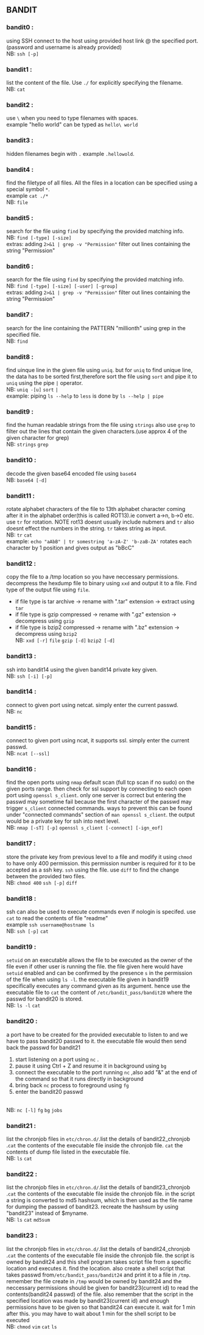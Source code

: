 ## BANDIT


### bandit0 :
using SSH connect to the host using  provided host link @ the specified port.
(password and username is already provided)
<br> NB: `ssh [-p]` 

### bandit1 :
list the content of the file. Use `./` for explicitly specifying the filename.
<br>NB: `cat` 

### bandit2 :
use `\` when you need to type filenames with spaces. 
<br>example "hello world" can be typed as `hello\ world`

### bandit3 : 
hidden filenames begin with `.` example `.hellowold`.

### bandit4 : 
find the filetype of all files. All the files in a location can be
specified using a special symbol `*`. 
<br>example `cat ./*`
<br>NB: `file` 

### bandit5 :
search for the file using `find` by specifying the provided matching info.
<br>NB: `find [-type] [-size]`
<br>extras: adding `2>&1 | grep -v "Permission"` filter out lines containing the string "Permission"

### bandit6 :
search for the file using `find` by specifying the provided matching info.
<br>NB: `find [-type] [-size] [-user] [-group]`
<br>extras: adding `2>&1 | grep -v "Permission"` filter out lines containing the string "Permission"

### bandit7 :
search for the line containing the PATTERN "millionth" using grep in the specified file.
<br>NB: `find` 

### bandit8 :
find uinque line in the given file using `uniq`. but for `uniq` to find unique line, the data has to be sorted first,therefore sort the file using `sort` and pipe it to `uniq` using the pipe `|` operator.
<br>NB: `uniq -[u]` `sort` `|`
<br>example: piping `ls --help` to `less` is done by `ls --help | pipe` 

### bandit9 :
find the human readable strings from the file using `strings` also use `grep` to filter out the lines that contain the given characters.(use approx 4 of the given character for grep)
<br>NB: `strings` `grep`  

### bandit10 :
decode the given base64 encoded file using `base64` 
<br>NB: `base64 [-d]` 

### bandit11 :
rotate alphabet characters of the file to 13th alphabet character coming after it in the alphabet order(this is called ROT13).ie convert a->n, b->0 etc. use `tr` for rotation. NOTE rot13 doesnt usually include nubmers and `tr` also doesnt effect the numbers in the string. `tr` takes string as input.
<br>NB: `tr` `cat`
<br>example: `echo "aAbB" | tr somestring 'a-zA-Z' 'b-zaB-ZA'` rotates each character by 1 position and gives output as "bBcC"

### bandit12 :
copy the file to a /tmp location so you have neccessary permissions. decompress the hexdump file to binary using `xxd` and output it to a file. Find type of the output file using `file`.
* if file type is tar archive -> rename with ".tar" extension -> extract using `tar`
* if file type is gzip compressed -> rename with ".gz" extension -> decompress using `gzip`
* if file type is bzip2 compressed -> rename with ".bz" extension -> decompress using `bzip2`
<br>NB: `xxd [-r]` `file` `gzip [-d]` `bzip2 [-d]`  

### bandit13 :
ssh into bandit14 using the given bandit14 private key given. 
<br>NB: `ssh [-i] [-p]`

### bandit14 :
connect to given port using netcat. simply enter the current passwd.
<br>NB: `nc`

### bandit15 :
connect to given port using ncat, it supports ssl. simply enter the current passwd.
<br>NB: `ncat [--ssl]`

### bandit16 :
find the open ports using `nmap` default scan (full tcp scan if no sudo) on the given ports range. then check for ssl support by connecting to each open port using `openssl s_client`. only one server is correct but entering the passwd may sometime fail because the first character of the passwd may trigger `s_client` connected commands. ways to prevent this can be found under "connected commands" section of `man openssl s_client`. the output would be a private key for ssh into next level.
<br>NB: `nmap [-sT] [-p]` `openssl s_client [-connect] [-ign_eof]` 

### bandit17 :
store the private key from previous level to a file and modify it using `chmod`  to have only 400 permission. this permission number is required for it to be accepted as a ssh key. `ssh` using the file. use `diff` to find the change between the provided two files.
<br>NB: `chmod 400` `ssh [-p]` `diff` 

### bandit18 :
ssh can also be used to execute commands even if nologin is specifed. use `cat` to read the contents of file "readme"
<br>example `ssh username@hostname ls`
<br>NB: `ssh [-p]` `cat`

### bandit19 :
`setuid` on an executable allows the file to be executed as the owner of the file even if other user is running the file. the file given here would have `setuid` enabled and can be confirmed by the presence `s` in the permission of the file when using `ls -l`. the executable file given in bandit19 specifically executes any command given as its argument. hence use the executable file to `cat` the content of `/etc/bandit_pass/bandit20` where the passwd for bandit20 is stored.
<br>NB: `ls -l` `cat`	 
	 
### bandit20 :
a port have to be created for the provided executable to listen to and we have to pass bandit20 passwd to it. the executable file would then send back the passwd for bandit21
1. start listening on a port using `nc` . 
2. pause it using Ctrl + Z and resume it in background using `bg`
3. connect the executable to the port running `nc` ,also add "&" at the end of the command so that it runs directly in background
4. bring back `nc` process to foreground using `fg`
5. enter the bandit20 passwd 

<br>NB: `nc [-l]` `fg` `bg` `jobs` 

### bandit21 :
list the chronjob files in `etc/chron.d/`.list the details of bandit22_chronjob .`cat` the contents of the executable file inside the chronjob file. `cat` the contents of dump file listed in the executable file.
<br>NB: `ls` `cat`

### bandit22 :
list the chronjob files in `etc/chron.d/`.list the details of bandit23_chronjob .`cat` the contents of the executable file inside the chronjob file. in the script a string is converted to md5 hashsum, which is then used as the file name for dumping the passwd of bandit23. recreate the hashsum by using "bandit23" instead of $myname.
<br>NB: `ls` `cat` `md5sum`

### bandit23 :
list the chronjob files in `etc/chron.d/`.list the details of bandit24_chronjob .`cat` the contents of the executable file inside the chronjob file. the script is owned by bandit24 and this shell program takes script file from a specific location and executes it. find the location. also create a shell script that takes passwd from`/etc/bandit_pass/bandit24` and print it to a file in `/tmp`. remember the file create in `/tmp` would be owned by bandit24 and the neccessary permissions should be given for bandit23(current id) to read the contents(bandit24 passwd) of the file. also remember that the script in the specified location was made by bandit23(current id) and enough permissions have to be given so that bandit24 can execute it. wait for 1 min after this. you may have to wait about 1 min for the shell script to be executed
<br>NB: `chmod` `vim` `cat` `ls`


